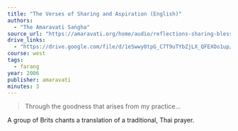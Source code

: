 ```yaml
---
title: "The Verses of Sharing and Aspiration (English)"
authors:
  - "The Amaravati Saṅgha"
source_url: "https://amaravati.org/home/audio/reflections-sharing-blessings-pali-page-32/"
drive_links:
  - "https://drive.google.com/file/d/1eSwwy0tpG_C7T9uTYbZjLX_QFEXOo1up/view?usp=drivesdk"
course: west
tags:
  - farang
year: 2006
publisher: amaravati
minutes: 3
---
```


> Through the goodness that arises from my practice...

A group of Brits chants a translation of a traditional, Thai prayer.
